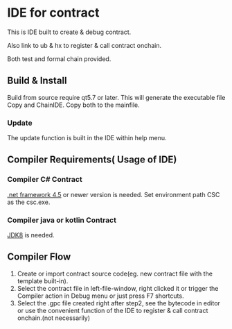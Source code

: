 # IDE for contract

This is IDE built to create & debug contract.

Also link to ub & hx to register & call contract onchain.

Both test and formal chain provided.

## Build & Install

Build from source require qt5.7 or later.
This will generate the executable file Copy and ChainIDE. Copy both to the mainfile.

### Update

The update function is built in the IDE within help menu.



## Compiler Requirements( Usage of IDE)

### Compiler C# Contract

[.net framework 4.5](https://www.microsoft.com/en-us/download/details.aspx?id=42642) or newer version is needed. Set environment path CSC as the csc.exe.

### Compiler java or kotlin Contract

[JDK8](https://docs.oracle.com/javase/8/docs/technotes/guides/install/install_overview.html)  is needed.

## Compiler Flow

1) Create or import contract source code(eg. new contract file with the template built-in).
2) Select the contract file in left-file-window, right clicked it or trigger the Compiler action in Debug menu or just press F7 shortcuts.
3) Select the .gpc file created right after step2, see the bytecode in editor or use the convenient function of the IDE to register & call contract onchain.(not necessarily)

